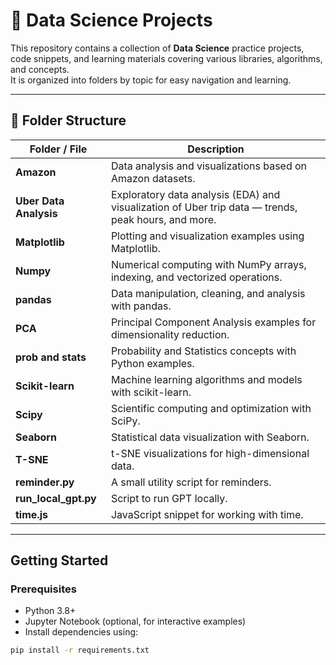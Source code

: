 # 🧠 Data Science Projects

This repository contains a collection of **Data Science** practice projects, code snippets, and learning materials covering various libraries, algorithms, and concepts.  
It is organized into folders by topic for easy navigation and learning.

---

## 📂 Folder Structure

| Folder / File       | Description |
|---------------------|-------------|
| **Amazon**          | Data analysis and visualizations based on Amazon datasets. |
| **Uber Data Analysis** | Exploratory data analysis (EDA) and visualization of Uber trip data — trends, peak hours, and more. |
| **Matplotlib**      | Plotting and visualization examples using Matplotlib. |
| **Numpy**           | Numerical computing with NumPy arrays, indexing, and vectorized operations. |
| **pandas**          | Data manipulation, cleaning, and analysis with pandas. |
| **PCA**             | Principal Component Analysis examples for dimensionality reduction. |
| **prob and stats**  | Probability and Statistics concepts with Python examples. |
| **Scikit-learn**    | Machine learning algorithms and models with scikit-learn. |
| **Scipy**           | Scientific computing and optimization with SciPy. |
| **Seaborn**         | Statistical data visualization with Seaborn. |
| **T-SNE**           | t-SNE visualizations for high-dimensional data. |
| **reminder.py**     | A small utility script for reminders. |
| **run_local_gpt.py**| Script to run GPT locally. |
| **time.js**         | JavaScript snippet for working with time. |

---

##  Getting Started

### Prerequisites
- Python 3.8+
- Jupyter Notebook (optional, for interactive examples)
- Install dependencies using:

```bash
pip install -r requirements.txt
